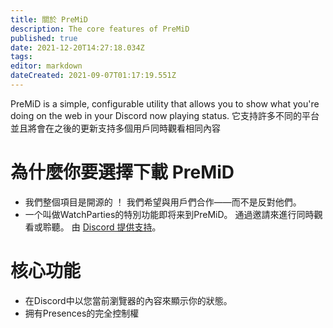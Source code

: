 ```yaml
---
title: 關於 PreMiD
description: The core features of PreMiD
published: true
date: 2021-12-20T14:27:18.034Z
tags:
editor: markdown
dateCreated: 2021-09-07T01:17:19.551Z
---
```


PreMiD is a simple, configurable utility that allows you to show what you're doing on the web in your Discord now playing status. 它支持許多不同的平台並且將會在之後的更新支持多個用戶同時觀看相同內容

# 為什麼你要選擇下載 PreMiD
- 我們整個項目是開源的 ！ 我們希望與用戶們合作――而不是反對他們。
- 一个叫做WatchParties的特別功能即将来到PreMiD。 通過邀請來進行同時觀看或聆聽。 由 [Discord 提供支持](https://discordapp.com/)。

# 核心功能
- 在Discord中以您當前瀏覽器的內容來顯示你的狀態。
- 拥有Presences的完全控制權
